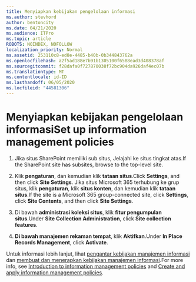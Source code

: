 ```yaml
---
title: Menyiapkan kebijakan pengelolaan informasi
ms.author: stevhord
author: bentoncity
ms.date: 04/21/2020
ms.audience: ITPro
ms.topic: article
ROBOTS: NOINDEX, NOFOLLOW
localization_priority: Normal
ms.assetid: 253110c8-ed8e-4485-b40b-0b344843762a
ms.openlocfilehash: a2f5ad188e7b91b1305100f6588ead3d408378af
ms.sourcegitcommit: f28dafa0f727870038f72bc904da926daf4ec07b
ms.translationtype: MT
ms.contentlocale: id-ID
ms.lasthandoff: 06/05/2020
ms.locfileid: "44581306"
---
```

# <a name="set-up-information-management-policies"></a><span data-ttu-id="9f576-102">Menyiapkan kebijakan pengelolaan informasi</span><span class="sxs-lookup"><span data-stu-id="9f576-102">Set up information management policies</span></span>

1. <span data-ttu-id="9f576-103">Jika situs SharePoint memiliki sub situs, Jelajahi ke situs tingkat atas.</span><span class="sxs-lookup"><span data-stu-id="9f576-103">If the SharePoint site has subsites, browse to the top-level site.</span></span>
    
2. <span data-ttu-id="9f576-104">Klik **pengaturan**, dan kemudian klik **tataan situs**.</span><span class="sxs-lookup"><span data-stu-id="9f576-104">Click **Settings**, and then click **Site Settings**.</span></span> <span data-ttu-id="9f576-105">Jika situs Microsoft 365 terhubung ke grup situs, klik **pengaturan**, klik **situs konten**, dan kemudian klik **tataan situs**.</span><span class="sxs-lookup"><span data-stu-id="9f576-105">If the site is a Microsoft 365 group-connected site, click **Settings**, click **Site Contents**, and then click **Site Settings**.</span></span>
    
3. <span data-ttu-id="9f576-106">Di bawah **administrasi koleksi situs**, klik **fitur pengumpulan situs**.</span><span class="sxs-lookup"><span data-stu-id="9f576-106">Under **Site Collection Administration**, click **Site collection features**.</span></span>
    
4. <span data-ttu-id="9f576-107">**Di bawah manajemen rekaman tempat**, klik **Aktifkan**.</span><span class="sxs-lookup"><span data-stu-id="9f576-107">Under **In Place Records Management**, click **Activate**.</span></span>
    
<span data-ttu-id="9f576-108">Untuk informasi lebih lanjut, lihat [pengantar kebijakan manajemen informasi](https://go.microsoft.com/fwlink/?linkid=404239) dan [membuat dan menerapkan kebijakan manajemen informasi](https://go.microsoft.com/fwlink/?linkid=2003916).</span><span class="sxs-lookup"><span data-stu-id="9f576-108">For more info, see [Introduction to information management policies](https://go.microsoft.com/fwlink/?linkid=404239) and [Create and apply information management policies](https://go.microsoft.com/fwlink/?linkid=2003916).</span></span>
  

